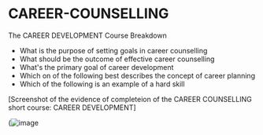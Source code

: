 # CAREER-COUNSELLING


The CAREER DEVELOPMENT Course Breakdown
* What is the purpose of setting goals in career counselling
* What should be the outcome of effective career counselling
* What's the primary goal of career development
* Which on of the following best describes the concept of career planning
* Which of the following is an example of a hard skill


[Screenshot of the evidence of completeion of the CAREER COUNSELLING short course: CAREER DEVELOPMENT]

(![image](https://github.com/user-attachments/assets/0402d4d8-e55e-4942-8f4c-bcc938969af6)
